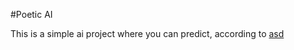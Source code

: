 #Poetic AI

This is a simple ai project where you can predict, according to [asd](https://storage.googleapis.com/download.tensorflow.org/data/shakespeare.txt)